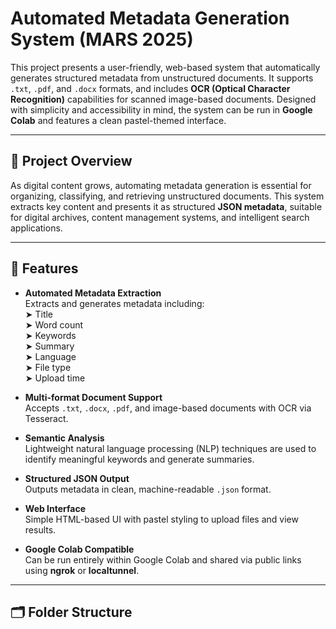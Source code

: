 # **Automated Metadata Generation System (MARS 2025)**

This project presents a user-friendly, web-based system that automatically generates structured metadata from unstructured documents. It supports `.txt`, `.pdf`, and `.docx` formats, and includes **OCR (Optical Character Recognition)** capabilities for scanned image-based documents. Designed with simplicity and accessibility in mind, the system can be run in **Google Colab** and features a clean pastel-themed interface.

---

## 📌 **Project Overview**

As digital content grows, automating metadata generation is essential for organizing, classifying, and retrieving unstructured documents. This system extracts key content and presents it as structured **JSON metadata**, suitable for digital archives, content management systems, and intelligent search applications.

---

## 🔑 **Features**

- **Automated Metadata Extraction**  
  Extracts and generates metadata including:  
  ➤ Title  
  ➤ Word count  
  ➤ Keywords  
  ➤ Summary  
  ➤ Language  
  ➤ File type  
  ➤ Upload time

- **Multi-format Document Support**  
  Accepts `.txt`, `.docx`, `.pdf`, and image-based documents with OCR via Tesseract.

- **Semantic Analysis**  
  Lightweight natural language processing (NLP) techniques are used to identify meaningful keywords and generate summaries.

- **Structured JSON Output**  
  Outputs metadata in clean, machine-readable `.json` format.

- **Web Interface**  
  Simple HTML-based UI with pastel styling to upload files and view results.

- **Google Colab Compatible**  
  Can be run entirely within Google Colab and shared via public links using **ngrok** or **localtunnel**.

---

## 🗂️ **Folder Structure**





